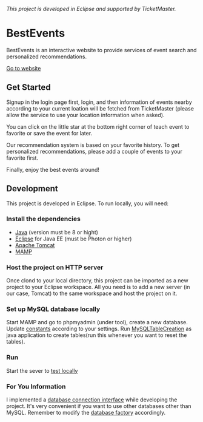 *This project is developed in Eclipse and supported by TicketMaster.*
# BestEvents
BestEvents is an interactive website to provide services of event search and personalized recommendations.

[Go to website](http://3.132.8.179/BestEvents/)


## Get Started
Signup in the login page first, login, and then information of events nearby according to your current loation will be fetched from TicketMaster (please allow the service to use your location information when asked).

You can click on the little star at the bottom right corner of teach event to favorite or save the event for later.

Our recommendation system is based on your favorite history. To get personalized recommendations, please add a couple of events to your favorite first.

Finally, enjoy the best events around!

## Development
This project is developed in Eclipse. To run locally, you will need:

### Install the dependencies
* [Java](http://www.oracle.com/technetwork/java/javase/downloads/jdk8-downloads-2133151.html) (version must be 8 or hight)
* [Eclipse](https://www.eclipse.org/downloads/packages/) for Java EE (must be Photon or higher)
* [Apache Tomcat](http://tomcat.apache.org/download-90.cgi)
* [MAMP](https://www.mamp.info/en/)

### Host the project on HTTP server
Once clond to your local directory, this project can be imported as a new project to your Eclipse workspace. All you need is to add a new server (in our case, Tomcat) to the same workspace and host the project on it. 

### Set up MySQL database locally
Start MAMP and go to phpmyadmin (under tool), create a new database. Update [constants](/BestEvents/src/db/mysql/MySQLDBUtil.java) according to your settings. Run [MySQLTableCreation](/BestEvents/src/db/mysql/MySQLTableCreation.java) as java application to create tables(run this whenever you want to reset the tables). 

### Run
Start the sever to [test locally](http://localhost:8080/BestEvents/)

### For You Information
I implemented a [database connection interface](/BestEvents/src/db/DBConnection.java) while developing the project. It's very convenient if you want to use other databases other than MySQL. Remember to modify the [database factory](/BestEvents/src/db/DBConnectionFactory.java) accordingly.

